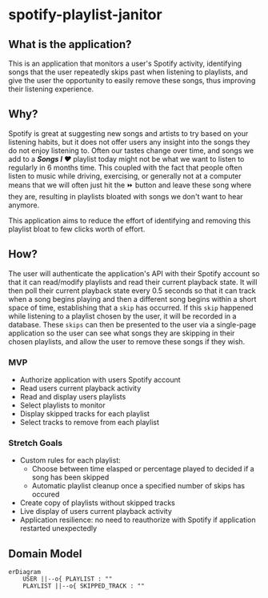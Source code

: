 # spotify-playlist-janitor

## What is the application?
This is an application that monitors a user's Spotify activity, identifying songs that the user repeatedly skips past when listening to playlists, and give the user the opportunity to easily remove these songs, thus improving their listening experience.

## Why?
Spotify is great at suggesting new songs and artists to try based on your listening habits, but it does not offer users any insight into the songs they do not enjoy listening to. Often our tastes change over time, and songs we add to a ***Songs I ♥*** playlist today might not be what we want to listen to regularly in 6 months time. This coupled with the fact that people often listen to music while driving, exercising, or generally not at a computer means that we will often just hit the ⏩ button and leave these song where they are, resulting in playlists bloated with songs we don't want to hear anymore.

This application aims to reduce the effort of identifying and removing this playlist bloat to few clicks worth of effort.

## How?
The user will authenticate the application's API with their Spotify account so that it can read/modify playlists and read their current playback state. It will then poll their current playback state every 0.5 seconds so that it can track when a song begins playing and then a different song begins within a short space of time, establishing that a `skip` has occurred. If this `skip` happened while listening to a playlist chosen by the user, it will be recorded in a database. These `skips` can then be presented to the user via a single-page application so the user can see what songs they are skipping in their chosen playlists, and allow the user to remove these songs if they wish.


### MVP
* Authorize application with users Spotify account
* Read users current playback activity
* Read and display users playlists
* Select playlists to monitor
* Display skipped tracks for each playlist
* Select tracks to remove from each playlist

### Stretch Goals
* Custom rules for each playlist:
    * Choose between time elasped or percentage played to decided if a song has been skipped
    * Automatic playlist cleanup once a specified number of skips has occured
* Create copy of playlists without skipped tracks
* Live display of users current playback activity
* Application resilience: no need to reauthorize with Spotify if application restarted unexpectedly 

## Domain Model
```mermaid
erDiagram
    USER ||--o{ PLAYLIST : ""
    PLAYLIST ||--o{ SKIPPED_TRACK : ""
```